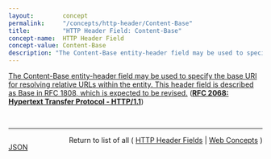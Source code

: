 ```yaml
---
layout:        concept
permalink:     "/concepts/http-header/Content-Base"
title:         "HTTP Header Field: Content-Base"
concept-name:  HTTP Header Field
concept-value: Content-Base
description: "The Content-Base entity-header field may be used to specify the base URI for resolving relative URLs within the entity. This header field is described as Base in RFC 1808, which is expected to be revised."
---
```


[The Content-Base entity-header field may be used to specify the base URI for resolving relative URLs within the entity. This header field is described as Base in RFC 1808, which is expected to be revised.](https://datatracker.ietf.org/doc/html/rfc2068#section-14.11 "Read documentation for HTTP Header Field &#34;Content-Base&#34;") (**[RFC 2068: Hypertext Transfer Protocol - HTTP/1.1](/specs/IETF/RFC/2068 "The Hypertext Transfer Protocol (HTTP) is an application-level protocol for distributed, collaborative, hypermedia information systems. It is a generic, stateless, object-oriented protocol which can be used for many tasks, such as name servers and distributed object management systems, through extension of its request methods. A feature of HTTP is the typing and negotiation of data representation, allowing systems to be built independently of the data being transferred. HTTP has been in use by the World-Wide Web global information initiative since 1990. This specification defines the protocol referred to as &#34;HTTP/1.1&#34;.")**)

<br/>
<hr/>

<p style="float : left"><a href="./Content-Base.json" title="JSON representing this particular Web Concept value">JSON</a></p>
<p style="text-align: right">Return to list of all ( <a href="../http-header/">HTTP Header Fields</a> | <a href="../">Web Concepts</a> )</p>
